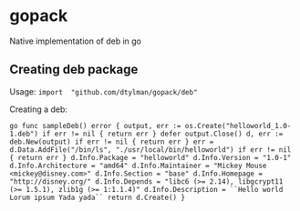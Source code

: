 # gopack
Native implementation of deb in go

## Creating deb package

Usage:
`
import	"github.com/dtylman/gopack/deb"
`

Creating a deb:

`go
func sampleDeb() error {
	output, err := os.Create("helloworld_1.0-1.deb")
	if err != nil {
		return err
	}
	defer output.Close()
	d, err := deb.New(output)
	if err != nil {
		return err
	}
	err = d.Data.AddFile("/bin/ls", "./usr/local/bin/helloworld")
	if err != nil {
		return err
	}
	d.Info.Package = "helloworld"
	d.Info.Version = "1.0-1"
	d.Info.Architecture = "amd64"
	d.Info.Maintainer = "Mickey Mouse <mickey@disney.com>"
	d.Info.Section = "base"
	d.Info.Homepage = "http://disney.org/"
	d.Info.Depends = "libc6 (>= 2.14), libgcrypt11 (>= 1.5.1), zlib1g (>= 1:1.1.4)"
	d.Info.Description = ``Hello world
  Lorum ipsum
  Yada yada``
	return d.Create()
}
`


